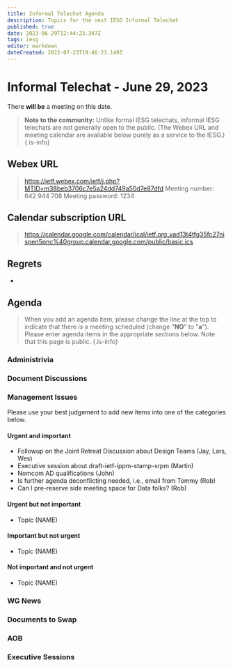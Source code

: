 ```yaml
---
title: Informal Telechat Agenda
description: Topics for the next IESG Informal Telechat
published: true
date: 2023-06-29T12:44:23.347Z
tags: iesg
editor: markdown
dateCreated: 2022-07-23T19:46:23.149Z
---
```


# Informal Telechat - June 29, 2023 

 There **will be** a meeting on this date.

> **Note to the community:** Unlike formal IESG telechats, informal IESG telechats are not generally open to the public. (The Webex URL and meeting calendar are available below purely as a service to the IESG.)
{.is-info}


## Webex URL

> https://ietf.webex.com/ietf/j.php?MTID=m38beb3706c7e5a24dd749a50d7e87dfd
Meeting number: 642 944 708
Meeting password: 1234 

## Calendar subscription URL

> https://calendar.google.com/calendar/ical/ietf.org_vad13t4tfg35fc27nispen5pnc%40group.calendar.google.com/public/basic.ics


## Regrets
* 

## Agenda

> When you add an agenda item, please change the line at the top to indicate that there *is* a meeting scheduled (change "**NO**" to "**a**"). Please enter agenda items in the appropriate sections below.
Note that this page is public.
{.is-info}

### Administrivia

### Document Discussions

### Management Issues

Please use your best judgement to add new items into one of the categories below.

#### Urgent and important

* Followup on the Joint Retreat Discussion about Design Teams (Jay, Lars, Wes)
* Executive session about draft-ietf-ippm-stamp-srpm (Martin)
* Nomcom AD qualifications (John)
* Is further agenda deconflicting needed, i.e., email from Tommy (Rob)
* Can I pre-reserve side meeting space for Data folks? (Rob)

#### Urgent but not important

* Topic (NAME)

#### Important but not urgent
* Topic (NAME)

#### Not important and not urgent
* Topic (NAME)


### WG News 

### Documents to Swap 

### AOB

### Executive Sessions

